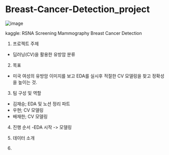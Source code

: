 # Breast-Cancer-Detection_project

![image](https://user-images.githubusercontent.com/114135983/229929820-8f6fdc6c-edbc-4f3a-bb9f-c6d8b958ee8e.png)

kaggle: RSNA Screening Mammography Breast Cancer Detection

1. 프로젝트 주제
  - 딥러닝(CV)을 활용한 유방암 분류 

2. 목표
  - 미국 여성의 유방암 이미지를 보고 EDA를 실시후 적절한 CV 모델링을 찾고 정확성을 높이는 것.

3. 팀 구성 및 역할
  - 김재승; EDA 및 노션 정리 파트
  - 우현;   CV 모델링
  - 배재한;  CV 모델링 

4. 진행 순서
  -EDA 시작 -> 모델링

5. 데이터 소개

6. 
